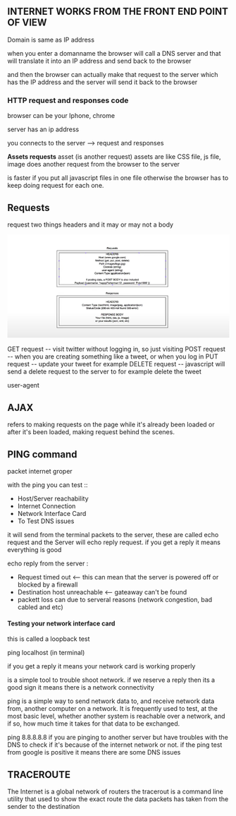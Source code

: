 ## INTERNET WORKS FROM THE FRONT END POINT OF VIEW

Domain is same as IP address

when you enter a domanname the browser will call a DNS server and that will translate it into an IP address and send back to the browser

and then the browser can actually make that request to the server which has the IP address and the server will send it back to the browser



### HTTP request and responses code

browser can be your Iphone, chrome

server has an ip address

you connects to the server --> request and responses

**Assets requests**
asset (is another request)
assets are like CSS file, js file, image
does another request from the browser to the server

is faster if you put all javascript files in one file otherwise the browser has to keep doing request for each one.

## Requests

request two things
headers
and it may or may not a body

![image](./Screenshot%202022-08-24%20at%2012.31.14.png)

GET request -- visit twitter without logging in, so just visiting
POST request -- when you are creating something like a tweet, or when you log in
PUT request -- update your tweet for example
DELETE request -- javascript will send a delete request to the server to for example delete the tweet

user-agent

## AJAX

refers to making requests on the page while it's already been loaded or after it's been loaded, making request behind the scenes.

## PING command

packet internet groper

with the ping you can test ::

- Host/Server reachability
- Internet Connection
- Network Interface Card
- To Test DNS issues

it will send from the terminal packets to the server, these are called echo request and the Server will echo reply request. if you get a reply it means everything is good

echo reply from the server :

- Request timed out <-- this can mean that the server is powered off or blocked by a firewall
- Destination host unreachable <-- gateaway can't be found
- packett loss can due to serveral reasons (network congestion, bad cabled and etc)

#### Testing your network interface card

this is called a loopback test

ping localhost (in terminal)

if you get a reply it means your network card is working properly


is a simple tool to trouble shoot network. if we reserve a reply then its a good sign it means there is a network connectivity

ping is a simple way to send network data to, and receive network data from, another computer on a network. It is frequently used to test, at the most basic level, whether another system is reachable over a network, and if so, how much time it takes for that data to be exchanged.

ping 8.8.8.8.8 if you are pinging to another server but have troubles with the DNS to check if it's because of the internet network or not. if the ping test from google is positive it means there are some DNS issues 

## TRACEROUTE

The Internet is a global network of routers
the tracerout is a command line utility that used to show the exact route the data packets has taken from the sender  to the destination



